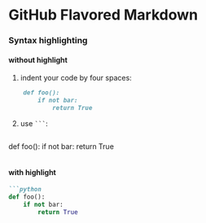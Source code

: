 # GitHub Flavored Markdown

### Syntax highlighting

#### without highlight

1. indent your code by four spaces:
```markdown
    def foo():
        if not bar:
            return True
```

2. use ` ``` `:
```
```
def foo():
    if not bar:
        return True
```
```

#### with highlight

```markdown
```python
def foo():
    if not bar:
        return True
```
```
